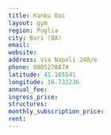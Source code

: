 ```yaml
---
title: Kanku Dai
layout: gym
region: Puglia
city: Bari (BA)
email: 
website: 
address: Via Napoli 240/e
phone: 0805278874
latitude: 41.165541
longitude: 16.732236
annual_fee: 
ingress_price: 
structures: 
monthly_subscription_price: 
rent: 
---
```


